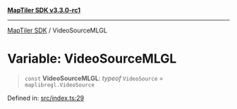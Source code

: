 [**MapTiler SDK v3.3.0-rc1**](../README.md)

***

[MapTiler SDK](../README.md) / VideoSourceMLGL

# Variable: VideoSourceMLGL

> `const` **VideoSourceMLGL**: *typeof* `VideoSource` = `maplibregl.VideoSource`

Defined in: [src/index.ts:29](https://github.com/maptiler/maptiler-sdk-js/blob/d9cb958ebf063ecde2f6f583eb172e5a83460e6a/src/index.ts#L29)
